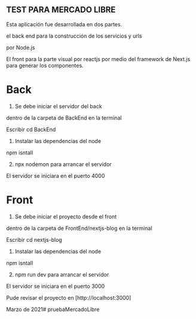 ## TEST PARA MERCADO LIBRE

Esta aplicación fue desarrollada en dos partes.

el back end para la construcción de los servicios y urls

por Node.js

El front para la parte visual por reactjs por medio del framework de Next.js para generar los componentes.

# Back

1. Se debe iniciar el servidor del back

dentro de la carpeta de BackEnd en la terminal

Escribir cd BackEnd

1. Instalar las dependencias del node

npm isntall

2. npx nodemon para arrancar el servidor

El servidor se iniciara en el puerto 4000




# Front

1. Se debe iniciar el proyecto desde el front

dentro de la carpeta de FrontEnd/nextjs-blog en la terminal

Escribir  cd nextjs-blog

1. Instalar las dependencias del node

npm isntall

2. npm run dev para arrancar el servidor

El servidor se iniciara en el puerto 3000

Pude revisar el proyecto en [http://localhost:3000]


Marzo de 2021# pruebaMercadoLibre
